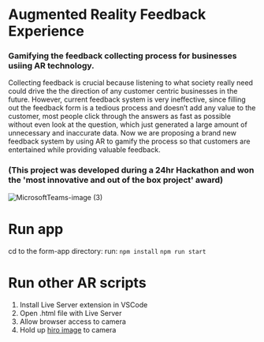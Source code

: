 # Augmented Reality Feedback Experience
### Gamifying the feedback collecting process for businesses usiing AR technology. 
Collecting feedback is crucial because listening to what society really need could drive the the direction of any customer centric businesses in the future. 
However, current feedback system is very ineffective, since filling out the feedback form is a tedious process and doesn’t add any value to the customer, most people click through the answers as fast as possible without even look at the question, which just generated a large amount of unnecessary and inaccurate data. 
Now we are proposing a brand new feedback system by using AR to gamify the process so that customers are entertained while providing valuable feedback. 
### (This project was developed during a 24hr Hackathon and won the 'most innovative and out of the box project' award) 

![MicrosoftTeams-image (3)](https://user-images.githubusercontent.com/86914509/146389691-ed460f79-4b3d-4c19-9369-c974d7973664.png)

# Run app

cd to the form-app directory:
run:
`npm install`
`npm run start`

# Run other AR scripts

1. Install Live Server extension in VSCode
2. Open .html file with Live Server
3. Allow browser access to camera
4. Hold up [hiro image](https://raw.githubusercontent.com/AR-js-org/AR.js/master/data/images/hiro.png) to camera
